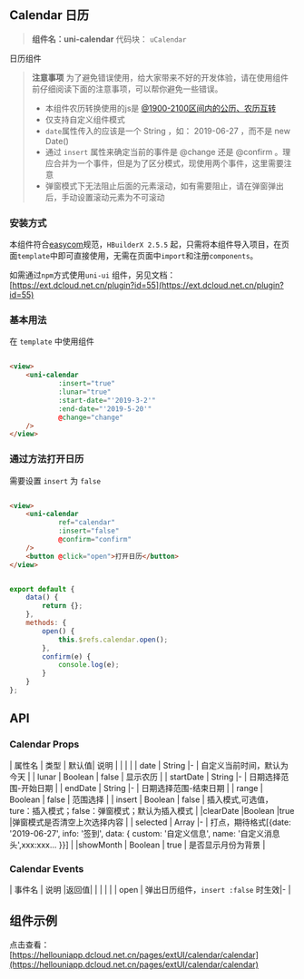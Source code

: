 ## Calendar 日历

> **组件名：uni-calendar**
> 代码块： `uCalendar`


日历组件

> **注意事项**
> 为了避免错误使用，给大家带来不好的开发体验，请在使用组件前仔细阅读下面的注意事项，可以帮你避免一些错误。
> - 本组件农历转换使用的js是 [@1900-2100区间内的公历、农历互转](https://github.com/jjonline/calendar.js)
> - 仅支持自定义组件模式
> - `date`属性传入的应该是一个 String ，如： 2019-06-27 ，而不是 new Date()
> - 通过 `insert` 属性来确定当前的事件是 @change 还是 @confirm 。理应合并为一个事件，但是为了区分模式，现使用两个事件，这里需要注意
> - 弹窗模式下无法阻止后面的元素滚动，如有需要阻止，请在弹窗弹出后，手动设置滚动元素为不可滚动

### 安装方式

本组件符合[easycom](https://uniapp.dcloud.io/collocation/pages?id=easycom)规范，`HBuilderX 2.5.5`
起，只需将本组件导入项目，在页面`template`中即可直接使用，无需在页面中`import`和注册`components`。

如需通过`npm`方式使用`uni-ui`
组件，另见文档：[https://ext.dcloud.net.cn/plugin?id=55](https://ext.dcloud.net.cn/plugin?id=55)

### 基本用法

在 ``template`` 中使用组件

```html

<view>
    <uni-calendar
            :insert="true"
            :lunar="true"
            :start-date="'2019-3-2'"
            :end-date="'2019-5-20'"
            @change="change"
    />
</view>
```

### 通过方法打开日历

需要设置 `insert` 为 `false`

```html

<view>
    <uni-calendar
            ref="calendar"
            :insert="false"
            @confirm="confirm"
    />
    <button @click="open">打开日历</button>
</view>
```

```javascript

export default {
    data() {
        return {};
    },
    methods: {
        open() {
            this.$refs.calendar.open();
        },
        confirm(e) {
            console.log(e);
        }
    }
};

```

## API

### Calendar Props

| 属性名 | 类型 | 默认值| 说明 |
| | |
| date | String |- | 自定义当前时间，默认为今天 |
| lunar | Boolean | false | 显示农历 |
| startDate | String |- | 日期选择范围-开始日期 |
| endDate | String |- | 日期选择范围-结束日期 |
| range | Boolean | false | 范围选择 |
| insert | Boolean | false | 插入模式,可选值，ture：插入模式；false：弹窗模式；默认为插入模式 |
|clearDate |Boolean |true |弹窗模式是否清空上次选择内容 |
| selected | Array |- |
打点，期待格式[{date: '2019-06-27', info: '签到', data: { custom: '自定义信息', name: '自定义消息头',xxx:xxx... }}]    |
|showMonth | Boolean | true | 是否显示月份为背景 |

### Calendar Events

| 事件名 | 说明 |返回值|
| | | |
| open | 弹出日历组件，`insert :false` 时生效|- |

## 组件示例

点击查看：[https://hellouniapp.dcloud.net.cn/pages/extUI/calendar/calendar](https://hellouniapp.dcloud.net.cn/pages/extUI/calendar/calendar)